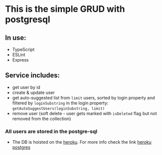 # This is the simple GRUD with postgresql

## In use:

 - TypeScript
 - ESLint
 - Express

## Service includes:
 - get user by id
 - create & update user
 - get auto-suggested list from `limit` users, sorted by login property and filtered by `loginSubstring` in the login property: `getAutoSuggestUsers(loginSubstring, limit)`
 - remove user (soft delete - user gets marked with `isDeleted` flag but not removed from the collection)

### All users are stored in the postgre-sql

 - The DB is hoisted on the [heroku](https://www.heroku.com). For more info check the link [heroku postgres](https://www.heroku.com/postgres)
